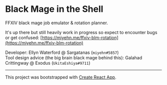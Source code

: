 # Black Mage in the Shell

FFXIV black mage job emulator & rotation planner.

It's up there but still heavily work in progress so expect to encounter bugs or get confused: [https://miyehn.me/ffxiv-blm-rotation](https://miyehn.me/ffxiv-blm-rotation)

Developer: Ellyn Waterford @ Sargatanas (`miyehn#5857`)  
Tool design advice (the big brain black mage behind this): Galahad Crittingway @ Exodus (`UkitaEshiya#9711`)  

---

This project was bootstrapped with [Create React App](https://github.com/facebook/create-react-app).

